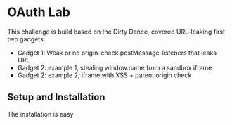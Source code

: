 # OAuth Lab
This challenge is build based on the Dirty Dance, covered URL-leaking first two gadgets:
- Gadget 1: Weak or no origin-check postMessage-listeners that leaks URL
- Gadget 2: example 1, stealing window.name from a sandbox iframe
- Gadget 2: example 2, iframe with XSS + parent origin check



## Setup and Installation
The installation is easy